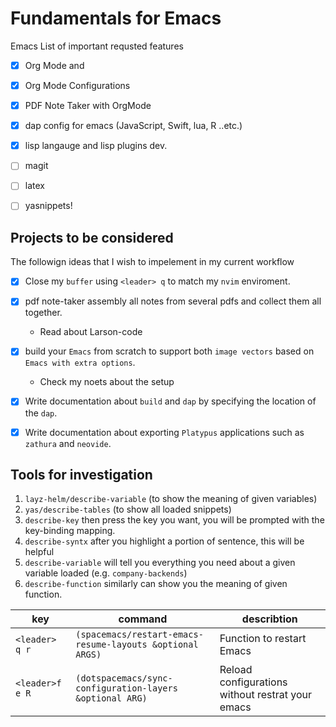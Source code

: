# Fundamentals for Emacs
Emacs List of important requsted features

- [x] Org Mode and
- [x] Org Mode Configurations
- [x] PDF Note Taker with OrgMode
- [x] dap config for emacs (JavaScript, Swift, lua, R ..etc.)
- [x] lisp langauge and lisp plugins dev.
- [ ] magit
- [ ] latex
- [ ] yasnippets!


## Projects to be considered
The followign ideas that I wish to impelement in my current workflow
- [x] Close my `buffer` using `<leader> q` to match my `nvim` enviroment.
- [x] pdf note-taker assembly all notes from several pdfs and collect them all together.
  - Read about Larson-code
- [x] build your `Emacs` from scratch to support both `image vectors` based on `Emacs with extra options`.
  - Check my noets about the setup
- [x] Write documentation about `build` and `dap` by specifying the location of the `dap`.
- [x] Write documentation about exporting `Platypus` applications such as `zathura` and `neovide`.


## Tools for investigation

1. `layz-helm/describe-variable` (to show the meaning of given variables)
2. `yas/describe-tables` (to show all loaded snippets)
3. `describe-key` then press the key you want, you will be prompted with the key-binding mapping.
4. `describe-syntx` after you highlight a portion of sentence, this will be helpful
5. `describe-variable` will tell you everything you need about a given variable loaded (e.g. `company-backends`)
6. `describe-function` similarly can show you the meaning of given function.


| key             | command                                                   | describtion                                      |
|-----------------|-----------------------------------------------------------|--------------------------------------------------|
| `<leader> q r`  | `(spacemacs/restart-emacs-resume-layouts &optional ARGS)` | Function to restart Emacs                        |
| `<leader>f e R` | `(dotspacemacs/sync-configuration-layers &optional ARG)`  | Reload configurations without restrat your emacs |
